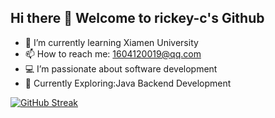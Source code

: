 ## Hi there 👋 Welcome to rickey-c's Github
- 🌱 I’m currently learning Xiamen University
- 📫 How to reach me: 1604120019@qq.com
- 💻 I’m passionate about software development
- 📘 Currently Exploring:Java Backend Development

[![GitHub Streak](https://streak-stats.demolab.com?user=rickey-c&theme=tokyonight&card_width=600&card_height=200)](https://git.io/streak-stats)

